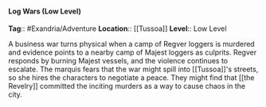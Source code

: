 #### Log Wars (Low Level)
**Tag**:: #Exandria/Adventure
**Location**:: [[Tussoa]]
**Level**:: Low Level

 A business war turns physical when a camp of Regver loggers is murdered and evidence points to a nearby camp of Majest loggers as culprits. Regver responds by burning Majest vessels, and the violence continues to escalate. The marquis fears that the war might spill into [[Tussoa]]'s streets, so she hires the characters to negotiate a peace. They might find that [[the Revelry]] committed the inciting murders as a way to cause chaos in the city.

